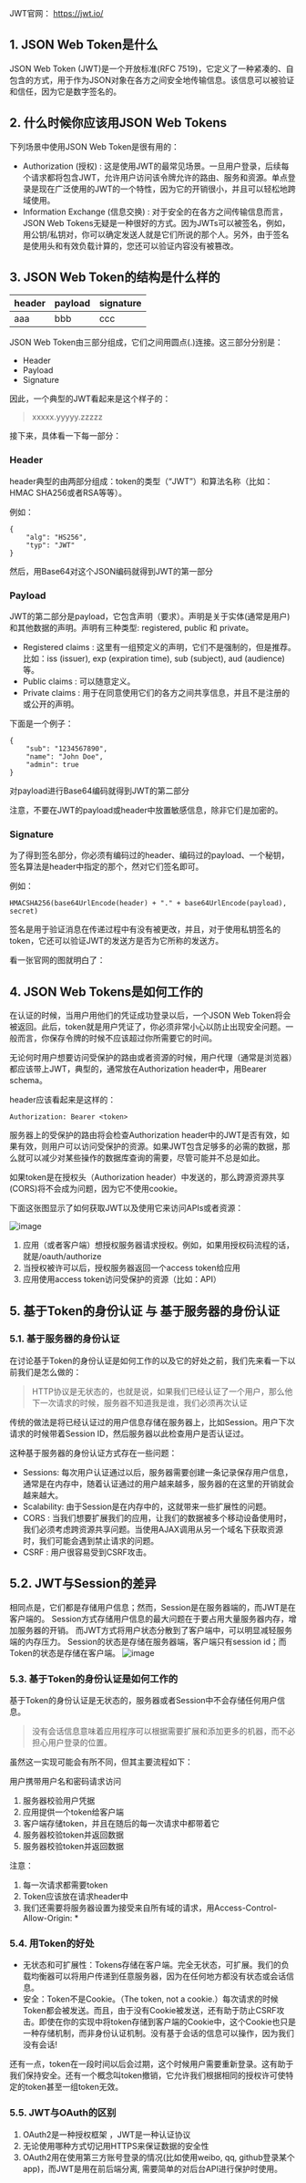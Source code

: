 JWT官网： https://jwt.io/

## 1. JSON Web Token是什么

JSON Web Token (JWT)是一个开放标准(RFC 7519)，它定义了一种紧凑的、自包含的方式，用于作为JSON对象在各方之间安全地传输信息。该信息可以被验证和信任，因为它是数字签名的。

## 2. 什么时候你应该用JSON Web Tokens

下列场景中使用JSON Web Token是很有用的：

- Authorization (授权) : 这是使用JWT的最常见场景。一旦用户登录，后续每个请求都将包含JWT，允许用户访问该令牌允许的路由、服务和资源。单点登录是现在广泛使用的JWT的一个特性，因为它的开销很小，并且可以轻松地跨域使用。
- Information Exchange (信息交换) : 对于安全的在各方之间传输信息而言，JSON Web Tokens无疑是一种很好的方式。因为JWTs可以被签名，例如，用公钥/私钥对，你可以确定发送人就是它们所说的那个人。另外，由于签名是使用头和有效负载计算的，您还可以验证内容没有被篡改。

## 3. JSON Web Token的结构是什么样的

| header | payload | signature |
| ------ | ------- | --------- |
| aaa    | bbb     | ccc       |

JSON Web Token由三部分组成，它们之间用圆点(.)连接。这三部分分别是：

- Header
- Payload
- Signature

因此，一个典型的JWT看起来是这个样子的：

> xxxxx.yyyyy.zzzzz

接下来，具体看一下每一部分：

### Header

header典型的由两部分组成：token的类型（“JWT”）和算法名称（比如：HMAC SHA256或者RSA等等）。

例如：

```
{
	"alg": "HS256",
	"typ": "JWT"
}
```

然后，用Base64对这个JSON编码就得到JWT的第一部分

### Payload

JWT的第二部分是payload，它包含声明（要求）。声明是关于实体(通常是用户)和其他数据的声明。声明有三种类型: registered, public 和 private。

- Registered claims : 这里有一组预定义的声明，它们不是强制的，但是推荐。比如：iss (issuer), exp (expiration time), sub (subject), aud (audience)等。
- Public claims : 可以随意定义。
- Private claims : 用于在同意使用它们的各方之间共享信息，并且不是注册的或公开的声明。

下面是一个例子：

```
{
	"sub": "1234567890",
	"name": "John Doe",
	"admin": true
}
```

对payload进行Base64编码就得到JWT的第二部分

注意，不要在JWT的payload或header中放置敏感信息，除非它们是加密的。

### Signature

为了得到签名部分，你必须有编码过的header、编码过的payload、一个秘钥，签名算法是header中指定的那个，然对它们签名即可。

例如：

```
HMACSHA256(base64UrlEncode(header) + "." + base64UrlEncode(payload), secret)
```

签名是用于验证消息在传递过程中有没有被更改，并且，对于使用私钥签名的token，它还可以验证JWT的发送方是否为它所称的发送方。

看一张官网的图就明白了：

## 4. JSON Web Tokens是如何工作的

在认证的时候，当用户用他们的凭证成功登录以后，一个JSON Web Token将会被返回。此后，token就是用户凭证了，你必须非常小心以防止出现安全问题。一般而言，你保存令牌的时候不应该超过你所需要它的时间。

无论何时用户想要访问受保护的路由或者资源的时候，用户代理（通常是浏览器）都应该带上JWT，典型的，通常放在Authorization header中，用Bearer schema。

header应该看起来是这样的：

```
Authorization: Bearer <token>
```

服务器上的受保护的路由将会检查Authorization header中的JWT是否有效，如果有效，则用户可以访问受保护的资源。如果JWT包含足够多的必需的数据，那么就可以减少对某些操作的数据库查询的需要，尽管可能并不总是如此。

如果token是在授权头（Authorization header）中发送的，那么跨源资源共享(CORS)将不会成为问题，因为它不使用cookie。

下面这张图显示了如何获取JWT以及使用它来访问APIs或者资源：

![image](http://note.youdao.com/yws/res/2536/F1F38AD85F854EDD879471B39EA0AF4D?ynotemdtimestamp=1616128397147)

1. 应用（或者客户端）想授权服务器请求授权。例如，如果用授权码流程的话，就是/oauth/authorize
2. 当授权被许可以后，授权服务器返回一个access token给应用
3. 应用使用access token访问受保护的资源（比如：API）

## 5. 基于Token的身份认证 与 基于服务器的身份认证

### 5.1. 基于服务器的身份认证

在讨论基于Token的身份认证是如何工作的以及它的好处之前，我们先来看一下以前我们是怎么做的：

> HTTP协议是无状态的，也就是说，如果我们已经认证了一个用户，那么他下一次请求的时候，服务器不知道我是谁，我们必须再次认证

传统的做法是将已经认证过的用户信息存储在服务器上，比如Session。用户下次请求的时候带着Session ID，然后服务器以此检查用户是否认证过。

这种基于服务器的身份认证方式存在一些问题：

- Sessions: 每次用户认证通过以后，服务器需要创建一条记录保存用户信息，通常是在内存中，随着认证通过的用户越来越多，服务器的在这里的开销就会越来越大。
- Scalability: 由于Session是在内存中的，这就带来一些扩展性的问题。
- CORS : 当我们想要扩展我们的应用，让我们的数据被多个移动设备使用时，我们必须考虑跨资源共享问题。当使用AJAX调用从另一个域名下获取资源时，我们可能会遇到禁止请求的问题。
- CSRF : 用户很容易受到CSRF攻击。

## 5.2. JWT与Session的差异

相同点是，它们都是存储用户信息；然而，Session是在服务器端的，而JWT是在客户端的。
Session方式存储用户信息的最大问题在于要占用大量服务器内存，增加服务器的开销。
而JWT方式将用户状态分散到了客户端中，可以明显减轻服务端的内存压力。
Session的状态是存储在服务器端，客户端只有session id；而Token的状态是存储在客户端。
![image](http://note.youdao.com/yws/res/2534/99D323797E8841149D77AA7011D3C1EE?ynotemdtimestamp=1616128397147)

### 5.3. 基于Token的身份认证是如何工作的

基于Token的身份认证是无状态的，服务器或者Session中不会存储任何用户信息。

> 没有会话信息意味着应用程序可以根据需要扩展和添加更多的机器，而不必担心用户登录的位置。

虽然这一实现可能会有所不同，但其主要流程如下：

用户携带用户名和密码请求访问

1. 服务器校验用户凭据
2. 应用提供一个token给客户端
3. 客户端存储token，并且在随后的每一次请求中都带着它
4. 服务器校验token并返回数据
5. 服务器校验token并返回数据

注意：

1. 每一次请求都需要token
2. Token应该放在请求header中
3. 我们还需要将服务器设置为接受来自所有域的请求，用Access-Control-Allow-Origin: *

### 5.4. 用Token的好处

- 无状态和可扩展性：Tokens存储在客户端。完全无状态，可扩展。我们的负载均衡器可以将用户传递到任意服务器，因为在任何地方都没有状态或会话信息。
- 安全：Token不是Cookie。（The token, not a cookie.）每次请求的时候Token都会被发送。而且，由于没有Cookie被发送，还有助于防止CSRF攻击。即使在你的实现中将token存储到客户端的Cookie中，这个Cookie也只是一种存储机制，而非身份认证机制。没有基于会话的信息可以操作，因为我们没有会话!

还有一点，token在一段时间以后会过期，这个时候用户需要重新登录。这有助于我们保持安全。还有一个概念叫token撤销，它允许我们根据相同的授权许可使特定的token甚至一组token无效。

### 5.5. JWT与OAuth的区别

1. OAuth2是一种授权框架 ，JWT是一种认证协议
2. 无论使用哪种方式切记用HTTPS来保证数据的安全性
3. OAuth2用在使用第三方账号登录的情况(比如使用weibo, qq, github登录某个app)，而JWT是用在前后端分离, 需要简单的对后台API进行保护时使用。